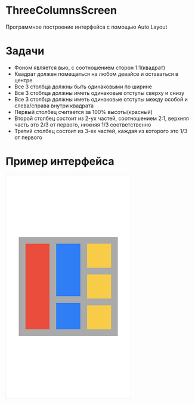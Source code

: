 # ThreeColumnsScreen
Программное построение интерфейса с помощью Auto Layout

# Задачи
- Фоном является вью, с соотношением сторон 1:1(квадрат)
- Квадрат должен помещаться на любом девайсе и оставаться в центре
- Все 3 столбца должны быть одинаковыми по ширине
- Все 3 стоблца должны иметь одинаковые отступы сверху и снизу
- Все 3 столбца должны иметь одинаковые отступы между особой и слева/справа внутри квадрата
- Первый столбец считается за 100% высоты(красный)
- Второй столбец состоит из 2-ух частей, соотношением 2:1, верхняя часть это 2/3 от первого, нижняя 1/3 соответственно
- Третий столбец состоит из 3-ех частей, каждая из которого это 1/3 от первого

# Пример интерфейса
![Preview app](https://github.com/mnazirov/ThreeColumnsScreen/blob/0d50a02a8afc01bb2bc138f19d20596241002063/Source/preview.png)
